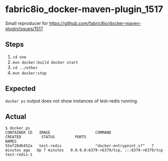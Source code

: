 # fabric8io_docker-maven-plugin_1517
Small reproducer for https://github.com/fabric8io/docker-maven-plugin/issues/1517

## Steps

1. `cd one`
2. `mvn docker:build docker start`
3. `cd ../other`
4. `mvn docker:stop`

## Expected

`docker ps` output does not show instances of test-redis running.

## Actual

```shell
$ docker ps
CONTAINER ID   IMAGE                    COMMAND                  CREATED         STATUS         PORTS                                                                                            NAMES
55ef28d6452a   test-redis               "docker-entrypoint.s?"   7 minutes ago   Up 7 minutes   0.0.0.0:6379->6379/tcp, :::6379->6379/tcp                                                        test-redis-1
```
